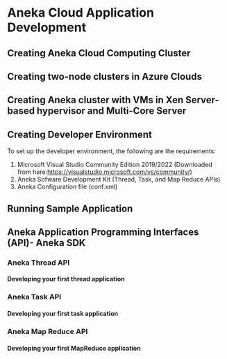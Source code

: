 # Aneka Cloud Application Development 
## Creating Aneka Cloud Computing Cluster

## Creating two-node clusters in Azure Clouds
## Creating Aneka cluster with VMs in Xen Server-based hypervisor and Multi-Core Server 
## Creating Developer Environment 

To set up the developer environment, the following are the requirements:
1. Microsoft Visual Studio Community Edition 2019/2022 (Downloaded from here:https://visualstudio.microsoft.com/vs/community/)
2. Aneka Sofware Development Kit (Thread, Task, and Map Reduce APIs) 
3. Aneka Configuration file (conf.xml)

## Running Sample Application 

## Aneka Application Programming Interfaces (API)- Aneka SDK  

### Aneka Thread API

#### Developing your first thread application

### Aneka Task API

#### Developing your first task application

### Aneka Map Reduce API

#### Developing your first MapReduce application

